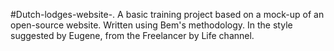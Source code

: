 ﻿#Dutch-lodges-website-.
A basic training project based on a mock-up of an open-source website. 
Written using Bem's methodology.
In the style suggested by Eugene, from the Freelancer by Life channel. 
